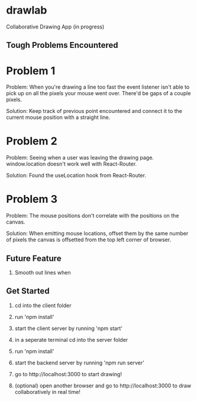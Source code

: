 # drawlab
Collaborative Drawing App (in progress)

## Tough Problems Encountered

# Problem 1 
Problem: When you're drawing a line too fast the event listener isn't able to pick up on all the pixels your mouse went over. There'd be gaps of a couple pixels.

Solution: Keep track of previous point encountered and connect it to the current mouse position with a straight line.

# Problem 2
Problem: Seeing when a user was leaving the drawing page. window.location doesn't work well with React-Router.

Solution: Found the useLocation hook from React-Router.

# Problem 3
Problem: The mouse positions don't correlate with the positions on the canvas.

Solution: When emitting mouse locations, offset them by the same number of pixels the canvas is offsetted from the top left corner of browser.

## Future Feature
1. Smooth out lines when 

## Get Started

1. cd into the client folder

2. run 'npm install'

3. start the client server by running 'npm start'


4. in a seperate terminal cd into the server folder

5. run 'npm install'

6. start the backend server by running 'npm run server'

7. go to http://localhost:3000 to start drawing!

8. (optional) open another browser and go to http://localhost:3000 to draw collaboratively in real time!
